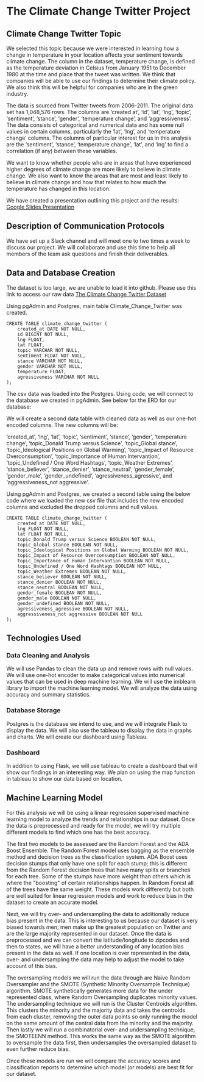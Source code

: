 # The Climate Change Twitter Project


## Climate Change Twitter Topic

We selected this topic because we were interested in learning how a change in temperature in your location affects your sentiment towards climate change. The column in the dataset, temperature change, is defined as the temperature deviation in Celsius from January 1951 to December 1980 at the time and place that the tweet was written. We think that companies will be able to use our findings to determine their climate policy. We also think this will be helpful for companies who are in the green industry. 

The data is sourced from Twitter tweets from 2006-2011. The original data set has 1,048,576 rows. The columns are ‘created at’, ‘id’, ‘lat’, ‘lng’, ‘topic’, ‘sentiment’, ‘stance’, ‘gender’, ‘temperature change’, and ‘aggressiveness’. The data consists of categorical and numerical data and has some null values in certain columns, particularly the ‘lat’, ‘lng’, and ‘temperature change’ columns. The columns of particular interest for us in this analysis are the ‘sentiment’, ‘stance’, ‘temperature change’, ‘lat’, and ‘lng’ to find a correlation (if any) between these variables.

We want to know whether people who are in areas that have experienced higher degrees of climate change are more likely to believe in climate change. We also want to know the areas that are most and least likely to believe in climate change and how that relates to how much the temperature has changed in this location.

We have created a presentation outlining this project and the results: [Google Slides Presentation](https://docs.google.com/presentation/d/1vIFzR__mxHt675rEYzvuTESJwUQbB_MHI_f6XBaV4s4/edit#slide=id.p)

## Description of Communication Protocols
We have set up a Slack channel and will meet one to two times a week to discuss our project. We will collaborate and use this time to help all members of the team ask questions and finish their deliverables. 


## Data and Database Creation 

The dataset is too large, we are unable to load it into github. Please use this link to access our raw data [The Climate Change Twitter Dataset](https://www.kaggle.com/datasets/deffro/the-climate-change-twitter-dataset)


Using pgAdmin and Postgres, main table Climate_Change_Twitter was created.

```
CREATE TABLE climate_change_twitter (
    created_at DATE NOT NULL, 
    id BIGINT NOT NULL,
    lng FLOAT,
    lat FLOAT, 
    topic VARCHAR NOT NULL,
    sentiment FLOAT NOT NULL,
    stance VARCHAR NOT NULL,
    gender VARCHAR NOT NULL,
    temperature FLOAT,
    agressiveness VARCHAR NOT NULL
);
```

The csv data was loaded into the Postgres. Using code, we will connect to the database we created in pgAdmin. See below for the ERD for our database:


We will create a second data table with cleaned data as well as our one-hot encoded columns.  The new columns will be: 

‘created_at’, ‘lng’, ‘lat’, ‘topic’, ‘sentiment’, ‘stance’, ‘gender’, ‘temperature change’, ‘topic_Donald Trump versus Science’, ‘topic_Global stance’, ‘topic_Ideological Positions on Global Warming’, ‘topic_Impact of Resource Overconsumption’, ‘topic_Importance of Human Intervantion’, ‘topic_Undefined / One Word Hashtags’, ‘topic_Weather Extremes’, ‘stance_believer’, ‘stance_denier’, ‘stance_neutral’, ‘gender_female’, ‘gender_male’, ‘gender_undefined’, ‘agressiveness_agressive’, and ‘aggressiveness_not aggressive’.

Using pgAdmin and Postgres, we created a second table using the below code where we loaded the new csv file that includes the new encoded columns and excluded the dropped columns and null values.

```
CREATE TABLE climate_change_twitter (
    created_at DATE NOT NULL, 
    lng FLOAT NOT NULL,
    lat FLOAT NOT NULL, 
    topic_Donald Trump versus Science BOOLEAN NOT NULL,
    topic_Global stance BOOLEAN NOT NULL,
    topic_Ideological Positions on Global Warming BOOLEAN NOT NULL,
    topic_Impact of Resource Overconsumption BOOLEAN NOT NULL,
    topic_Importance of Human Intervantion BOOLEAN NOT NULL,
    topic_Undefined / One Word Hashtags BOOLEAN NOT NULL,
    topic_Weather Extremes BOOLEAN NOT NULL,
    stance_believer BOOLEAN NOT NULL,
    stance_denier BOOLEAN NOT NULL,
    stance_neutral BOOLEAN NOT NULL,
    gender_female BOOLEAN NOT NULL,
    gender_male BOOLEAN NOT NULL,
    gender_undefined BOOLEAN NOT NULL,
    agressiveness_agressive BOOLEAN NOT NULL,
    aggressiveness_not aggressive BOOLEAN NOT NULL
);
```

## Technologies Used

### Data Cleaning and Analysis
We will use Pandas to clean the data up and remove rows with null values. We will use one-hot encoder to make categorical values into numerical values that can be used in deep machine learning. We will use the imblearn library to import the machine learning model. We will analyze the data using accuracy and summary statistics.

### Database Storage

Postgres is the database we intend to use, and we will integrate Flask to display the data. We will also use the tableau to display the data in graphs and charts. We will create our dashboard using Tableau.

### Dashboard

In addition to using Flask, we will use tableau to create a dashboard that will show our findings in an interesting way. We plan on using the map function in tableau to show our data based on location.


## Machine Learning Model

For this analysis we will be using a linear regression supervised machine learning model to analyze the trends and relationships in our dataset. Once the data is preprocessed and ready for the model, we will try multiple different models to find which one has the best accuracy.

The first two models to be assessed are the Random Forest and the ADA Boost Ensemble. The Random Forest model uses bagging as the ensemble method and decision trees as the classification system. ADA Boost uses decision stumps that only have one split for each stump; this is different from the Random Forest decision trees that have many splits or branches for each tree. Some of the stumps have more weight than others which is where the "boosting" of certain relationships happen. In Random Forest all of the trees have the same weight. These models work differently but both are well suited for linear regression models and work to reduce bias in the dataset to create an accurate model.

Next, we will try over- and undersampling the data to additionally reduce bias present in the data. This is interesting to us because our dataset is very biased towards men; men make up the greatest population on Twitter and are the large majority represented in our dataset. Once the data is preprocessed and we can convert the latitude/longitude to zipcodes and then to states, we will have a better understanding of any location bias present in the data as well. If one location is over represented in the data, over- and undersampling the data may help to adjust the model to take account of this bias. 

The oversampling models we will run the data through are Naive Random Oversampler and the SMOTE (Synthetic Minority Oversample Technique) algorithm. SMOTE synthetically generates more data for the under represented class, where Random Oversampling duplicates minority values. The undersampling technique we will run is the Cluster Centroids algorithm. This clusters the minority and the majority data and takes the centroids from each cluster, removing the outer data points so only running the model on the same amount of the central data from the minority and the majority. Then lastly we will run a combinatorial over- and undersampling technique, the SMOTEENN method. This works the same way as the SMOTE algorithm to oversample the data first, then undersamples the oversampled dataset to even further reduce bias.

Once these models are run we will compare the accuracy scores and classification reports to determine which model (or models) are best fit for our dataset.


